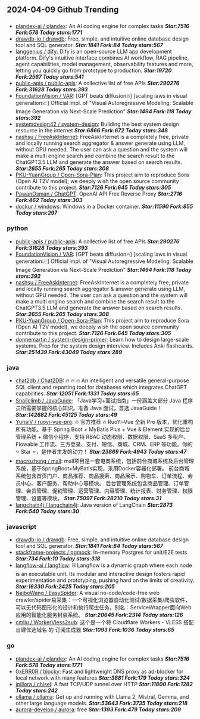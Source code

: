 ## 2024-04-09 Github Trending

### 
* [plandex-ai / plandex](https://github.com/plandex-ai/plandex): An AI coding engine for complex tasks ***Star:7516 Fork:578 Today stars:1771***
* [drawdb-io / drawdb](https://github.com/drawdb-io/drawdb): Free, simple, and intuitive online database design tool and SQL generator. ***Star:1841 Fork:84 Today stars:567***
* [langgenius / dify](https://github.com/langgenius/dify): Dify is an open-source LLM app development platform. Dify's intuitive interface combines AI workflow, RAG pipeline, agent capabilities, model management, observability features and more, letting you quickly go from prototype to production. ***Star:19720 Fork:2567 Today stars:541***
* [public-apis / public-apis](https://github.com/public-apis/public-apis): A collective list of free APIs ***Star:290276 Fork:31628 Today stars:393***
* [FoundationVision / VAR](https://github.com/FoundationVision/VAR): [GPT beats diffusion🔥] [scaling laws in visual generation📈] Official impl. of "Visual Autoregressive Modeling: Scalable Image Generation via Next-Scale Prediction" ***Star:1494 Fork:118 Today stars:392***
* [systemdesign42 / system-design](https://github.com/systemdesign42/system-design): Building the best system design resource in the internet ***Star:6866 Fork:672 Today stars:348***
* [nashsu / FreeAskInternet](https://github.com/nashsu/FreeAskInternet): FreeAskInternet is a completely free, private and locally running search aggregator & answer generate using LLM, without GPU needed. The user can ask a question and the system will make a multi engine search and combine the search result to the ChatGPT3.5 LLM and generate the answer based on search results. ***Star:2655 Fork:265 Today stars:308***
* [PKU-YuanGroup / Open-Sora-Plan](https://github.com/PKU-YuanGroup/Open-Sora-Plan): This project aim to reproduce Sora (Open AI T2V model), we deeply wish the open source community contribute to this project. ***Star:7126 Fork:645 Today stars:305***
* [PawanOsman / ChatGPT](https://github.com/PawanOsman/ChatGPT): OpenAI API Free Reverse Proxy ***Star:2716 Fork:462 Today stars:303***
* [dockur / windows](https://github.com/dockur/windows): Windows in a Docker container. ***Star:11590 Fork:855 Today stars:297***

### python
* [public-apis / public-apis](https://github.com/public-apis/public-apis): A collective list of free APIs ***Star:290276 Fork:31628 Today stars:393***
* [FoundationVision / VAR](https://github.com/FoundationVision/VAR): [GPT beats diffusion🔥] [scaling laws in visual generation📈] Official impl. of "Visual Autoregressive Modeling: Scalable Image Generation via Next-Scale Prediction" ***Star:1494 Fork:118 Today stars:392***
* [nashsu / FreeAskInternet](https://github.com/nashsu/FreeAskInternet): FreeAskInternet is a completely free, private and locally running search aggregator & answer generate using LLM, without GPU needed. The user can ask a question and the system will make a multi engine search and combine the search result to the ChatGPT3.5 LLM and generate the answer based on search results. ***Star:2655 Fork:265 Today stars:308***
* [PKU-YuanGroup / Open-Sora-Plan](https://github.com/PKU-YuanGroup/Open-Sora-Plan): This project aim to reproduce Sora (Open AI T2V model), we deeply wish the open source community contribute to this project. ***Star:7126 Fork:645 Today stars:305***
* [donnemartin / system-design-primer](https://github.com/donnemartin/system-design-primer): Learn how to design large-scale systems. Prep for the system design interview. Includes Anki flashcards. ***Star:251439 Fork:43049 Today stars:289***

### java
* [chat2db / Chat2DB](https://github.com/chat2db/Chat2DB): 🔥 🔥 🔥 An intelligent and versatile general-purpose SQL client and reporting tool for databases which integrates ChatGPT capabilities. ***Star:12051 Fork:1331 Today stars:65***
* [Snailclimb / JavaGuide](https://github.com/Snailclimb/JavaGuide): 「Java学习+面试指南」一份涵盖大部分 Java 程序员所需要掌握的核心知识。准备 Java 面试，首选 JavaGuide！ ***Star:142682 Fork:45125 Today stars:49***
* [YunaiV / ruoyi-vue-pro](https://github.com/YunaiV/ruoyi-vue-pro): 🔥 官方推荐 🔥 RuoYi-Vue 全新 Pro 版本，优化重构所有功能。基于 Spring Boot + MyBatis Plus + Vue & Element 实现的后台管理系统 + 微信小程序，支持 RBAC 动态权限、数据权限、SaaS 多租户、Flowable 工作流、三方登录、支付、短信、商城、CRM、ERP 等功能。你的 ⭐️ Star ⭐️，是作者生发的动力！ ***Star:23869 Fork:4943 Today stars:47***
* [macrozheng / mall](https://github.com/macrozheng/mall): mall项目是一套电商系统，包括前台商城系统及后台管理系统，基于SpringBoot+MyBatis实现，采用Docker容器化部署。 前台商城系统包含首页门户、商品推荐、商品搜索、商品展示、购物车、订单流程、会员中心、客户服务、帮助中心等模块。 后台管理系统包含商品管理、订单管理、会员管理、促销管理、运营管理、内容管理、统计报表、财务管理、权限管理、设置等模块。 ***Star:75097 Fork:28210 Today stars:31***
* [langchain4j / langchain4j](https://github.com/langchain4j/langchain4j): Java version of LangChain ***Star:2873 Fork:540 Today stars:30***

### javascript
* [drawdb-io / drawdb](https://github.com/drawdb-io/drawdb): Free, simple, and intuitive online database design tool and SQL generator. ***Star:1841 Fork:84 Today stars:567***
* [stackframe-projects / pgmock](https://github.com/stackframe-projects/pgmock): In-memory Postgres for unit/E2E tests ***Star:734 Fork:10 Today stars:318***
* [langflow-ai / langflow](https://github.com/langflow-ai/langflow): ⛓️ Langflow is a dynamic graph where each node is an executable unit. Its modular and interactive design fosters rapid experimentation and prototyping, pushing hard on the limits of creativity. ***Star:16330 Fork:2425 Today stars:205***
* [NaiboWang / EasySpider](https://github.com/NaiboWang/EasySpider): A visual no-code/code-free web crawler/spider易采集：一个可视化浏览器自动化测试/数据采集/爬虫软件，可以无代码图形化的设计和执行爬虫任务。别名：ServiceWrapper面向Web应用的智能化服务封装系统。 ***Star:20645 Fork:2314 Today stars:126***
* [cmliu / WorkerVless2sub](https://github.com/cmliu/WorkerVless2sub): 这个是一个将 Cloudflare Workers - VLESS 搭配 自建优选域名 的 订阅生成器 ***Star:1093 Fork:1036 Today stars:65***

### go
* [plandex-ai / plandex](https://github.com/plandex-ai/plandex): An AI coding engine for complex tasks ***Star:7516 Fork:578 Today stars:1771***
* [0xERR0R / blocky](https://github.com/0xERR0R/blocky): Fast and lightweight DNS proxy as ad-blocker for local network with many features ***Star:3881 Fork:179 Today stars:324***
* [jpillora / chisel](https://github.com/jpillora/chisel): A fast TCP/UDP tunnel over HTTP ***Star:11800 Fork:1282 Today stars:242***
* [ollama / ollama](https://github.com/ollama/ollama): Get up and running with Llama 2, Mistral, Gemma, and other large language models. ***Star:53643 Fork:3735 Today stars:218***
* [aurora-develop / aurora](https://github.com/aurora-develop/aurora): free ***Star:1393 Fork:479 Today stars:209***
